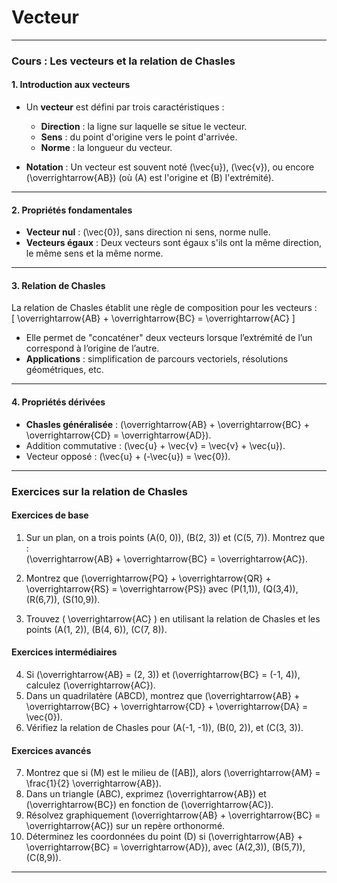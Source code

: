 # Vecteur

---

### **Cours : Les vecteurs et la relation de Chasles**

#### **1. Introduction aux vecteurs**
- Un **vecteur** est défini par trois caractéristiques :  
  - **Direction** : la ligne sur laquelle se situe le vecteur.  
  - **Sens** : du point d'origine vers le point d'arrivée.  
  - **Norme** : la longueur du vecteur.  

- **Notation** : Un vecteur est souvent noté \(\vec{u}\), \(\vec{v}\), ou encore \(\overrightarrow{AB}\) (où \(A\) est l'origine et \(B\) l'extrémité).  

---

#### **2. Propriétés fondamentales**
- **Vecteur nul** : \(\vec{0}\), sans direction ni sens, norme nulle.  
- **Vecteurs égaux** : Deux vecteurs sont égaux s'ils ont la même direction, le même sens et la même norme.  

---

#### **3. Relation de Chasles**
La relation de Chasles établit une règle de composition pour les vecteurs :  
\[
\overrightarrow{AB} + \overrightarrow{BC} = \overrightarrow{AC}
\]
- Elle permet de "concaténer" deux vecteurs lorsque l’extrémité de l’un correspond à l’origine de l’autre.  
- **Applications** : simplification de parcours vectoriels, résolutions géométriques, etc.  

---

#### **4. Propriétés dérivées**
- **Chasles généralisée** : \(\overrightarrow{AB} + \overrightarrow{BC} + \overrightarrow{CD} = \overrightarrow{AD}\).  
- Addition commutative : \(\vec{u} + \vec{v} = \vec{v} + \vec{u}\).  
- Vecteur opposé : \(\vec{u} + (-\vec{u}) = \vec{0}\).  

---

### **Exercices sur la relation de Chasles**

#### **Exercices de base**
1. Sur un plan, on a trois points \(A(0, 0)\), \(B(2, 3)\) et \(C(5, 7)\). Montrez que :  
   \(\overrightarrow{AB} + \overrightarrow{BC} = \overrightarrow{AC}\).  

2. Montrez que \(\overrightarrow{PQ} + \overrightarrow{QR} + \overrightarrow{RS} = \overrightarrow{PS}\) avec \(P(1,1)\), \(Q(3,4)\), \(R(6,7)\), \(S(10,9)\).  

3. Trouvez \( \overrightarrow{AC} \) en utilisant la relation de Chasles et les points \(A(1, 2)\), \(B(4, 6)\), \(C(7, 8)\).  

#### **Exercices intermédiaires**
4. Si \(\overrightarrow{AB} = (2, 3)\) et \(\overrightarrow{BC} = (-1, 4)\), calculez \(\overrightarrow{AC}\).  
5. Dans un quadrilatère \(ABCD\), montrez que \(\overrightarrow{AB} + \overrightarrow{BC} + \overrightarrow{CD} + \overrightarrow{DA} = \vec{0}\).  
6. Vérifiez la relation de Chasles pour \(A(-1, -1)\), \(B(0, 2)\), et \(C(3, 3)\).  

#### **Exercices avancés**
7. Montrez que si \(M\) est le milieu de \([AB]\), alors \(\overrightarrow{AM} = \frac{1}{2} \overrightarrow{AB}\).  
8. Dans un triangle \(ABC\), exprimez \(\overrightarrow{AB}\) et \(\overrightarrow{BC}\) en fonction de \(\overrightarrow{AC}\).  
9. Résolvez graphiquement \(\overrightarrow{AB} + \overrightarrow{BC} = \overrightarrow{AC}\) sur un repère orthonormé.  
10. Déterminez les coordonnées du point \(D\) si \(\overrightarrow{AB} + \overrightarrow{BC} = \overrightarrow{AD}\), avec \(A(2,3)\), \(B(5,7)\), \(C(8,9)\).  

---
